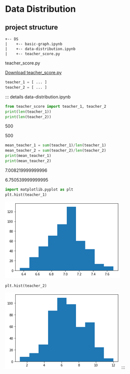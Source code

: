 # Data Distribution

## project structure
```
+-- DS
|    +-- basic-graph.ipynb
|    +-- data-distribution.ipynb
|    +-- teacher_score.py
```

teacher_score.py

<a href="/DS/src/teacher_score.py">Download teacher_score.py</a>

```py
teacher_1 = [ ... ]
teacher_2 = [ ... ]
```

::: details data-distribution.ipynb
```py
from teacher_score import teacher_1, teacher_2
print(len(teacher_1))
print(len(teacher_2))
```
500

500

```py
mean_teacher_1 = sum(teacher_1)/len(teacher_1)
mean_teacher_2 = sum(teacher_2)/len(teacher_2)
print(mean_teacher_1)
print(mean_teacher_2)
```
7.008219999999996

6.750539999999995

```py
import matplotlib.pyplot as plt
plt.hist(teacher_1)
```
![img](./t1.png)

```py
plt.hist(teacher_2)
```
![img](./t2.png)
:::
